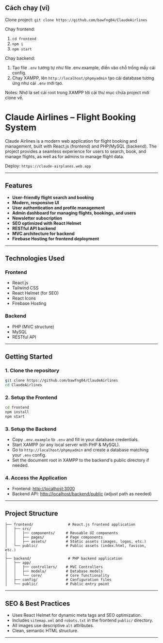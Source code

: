 ## Cách chạy (vi)
Clone project:
`git clone https://github.com/bawfng04/ClaudeAirlines`

Chạy frontend:
1. `cd frontend`
2. `npm i`
3. `npm start`

Chạy backend:
1. Tạo file `.env` tương tự như file .env.example, điền vào chỗ trống mấy cái config.
2. Chạy XAMPP, lên `http://localhost/phpmyadmin` tạo cái database tương ứng như cái `.env` mới tạo.

Notes: Nhớ là set cái root trong XAMPP tới cái thư mục chứa project mới clone về.


# Claude Airlines – Flight Booking System

Claude Airlines is a modern web application for flight booking and management, built with React.js (frontend) and PHP/MySQL (backend). The project provides a seamless experience for users to search, book, and manage flights, as well as for admins to manage flight data.

Deploy: `https://claude-airplanes.web.app`

---

## Features

- **User-friendly flight search and booking**
- **Modern, responsive UI**
- **User authentication and profile management**
- **Admin dashboard for managing flights, bookings, and users**
- **Newsletter subscription**
- **SEO optimized with React Helmet**
- **RESTful API backend**
- **MVC architecture for backend**
- **Firebase Hosting for frontend deployment**

---

## Technologies Used

### Frontend

- React.js
- Tailwind CSS
- React Helmet (for SEO)
- React Icons
- Firebase Hosting

### Backend

- PHP (MVC structure)
- MySQL
- RESTful API

---

## Getting Started

### 1. Clone the repository

```bash
git clone https://github.com/bawfng04/ClaudeAirlines
cd ClaudeAirlines
```

### 2. Setup the Frontend

```bash
cd frontend
npm install
npm start
```

### 3. Setup the Backend

- Copy `.env.example` to `.env` and fill in your database credentials.
- Start XAMPP (or any local server with PHP & MySQL).
- Go to `http://localhost/phpmyadmin` and create a database matching your `.env` config.
- Set the document root in XAMPP to the backend's public directory if needed.

### 4. Access the Application

- Frontend: [http://localhost:3000](http://localhost:3000)
- Backend API: [http://localhost/backend/public](http://localhost/backend/public) (adjust path as needed)

---

## Project Structure

```
├── frontend/                # React.js frontend application
│   ├── src/
│   │   ├── components/     # Reusable UI components
│   │   ├── pages/          # Page components
│   │   ├── assets/         # Static assets (images, logos, etc.)
│   └── public/             # Public assets (index.html, favicon, etc.)
│
├── backend/                 # PHP backend application
│   ├── app/
│   │   ├── controllers/    # MVC Controllers
│   │   ├── models/         # Database models
│   │   └── core/           # Core functionality
│   ├── config/             # Configuration files
│   └── public/             # Public entry point
```

---

## SEO & Best Practices

- Uses React Helmet for dynamic meta tags and SEO optimization.
- Includes `sitemap.xml` and `robots.txt` in the frontend `public/` directory.
- All images use descriptive `alt` attributes.
- Clean, semantic HTML structure.

---

